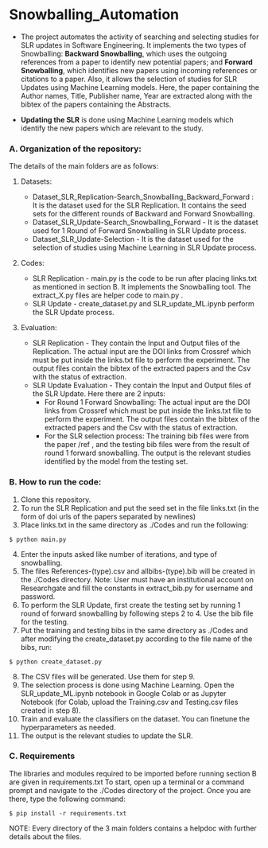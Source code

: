 # Snowballing_Automation

- The project automates the activity of searching and selecting studies for SLR updates in Software Engineering. It implements the two types of Snowballing: **Backward Snowballing**, which uses the outgoing references from a paper to identify new potential papers; and **Forward Snowballing**, which identifies new papers using incoming references or citations to a paper. Also, it allows the selection of studies for SLR Updates using Machine Learning models. Here, the paper containing the Author names, Title, Publisher name, Year are extracted along with the bibtex of the papers containing the Abstracts. 

- **Updating the SLR** is done using Machine Learning models which identify the new papers which are relevant to the study. 


### A. Organization of the repository:
The details of the main folders are as follows:
1. Datasets:
   - Dataset_SLR_Replication-Search_Snowballing_Backward_Forward : It is the dataset used for the SLR Replication. It contains the seed sets for the different rounds of Backward and Forward Snowballing.
   - Dataset_SLR_Update-Search_Snowballing_Forward - It is the dataset used for 1 Round of Forward Snowballing in SLR Update process. 
   - Dataset_SLR_Update-Selection -  It is the dataset used for the selection of studies using Machine Learning in SLR Update process.
   
2. Codes: 
   - SLR Replication - main.py is the code to be run after placing links.txt as mentioned in section B. It implements the Snowballing tool. The extract_X.py files are helper code to main.py . 
   - SLR Update - create_dataset.py and SLR_update_ML.ipynb perform the SLR Update process.

3. Evaluation:
   - SLR Replication - They contain the Input and Output files of the Replication. The actual input are the DOI links from Crossref which must be put inside the links.txt file to perform the experiment. The output files contain the bibtex of the extracted papers and the Csv with the status of extraction.
   - SLR Update Evaluation - They contain the Input and Output files of the SLR Update. Here there are 2 inputs:
        - For Round 1 Forward Snowballing: The actual input are the DOI links from Crossref which must be put inside the links.txt file to perform the experiment. The output files contain the bibtex of the extracted papers and the Csv with the status of extraction.
        - For the SLR selection process: The training bib files were from the paper /ref , and the testing bib files were from the result of round 1 forward snowballing. The output is the relevant studies identified by the model from the testing set.


### B. How to run the code:
1. Clone this repository.
2. To run the SLR Replication and put the seed set in the file links.txt (in the form of doi urls of the papers separated by newlines)
3. Place links.txt in the same directory as ./Codes and run the following:
  ```
  $ python main.py
  ```
4. Enter the inputs asked like number of iterations, and type of snowballing.
5. The files References-(type).csv and allbibs-(type).bib will be created in the ./Codes directory.
Note: User must have an institutional account on Researchgate and fill the constants in extract_bib.py for username and password.
6. To perform the SLR Update, first create the testing set by running 1 round of forward snowballing by following steps 2 to 4. Use the bib file for the testing. 
7. Put the training and testing bibs in the same directory as ./Codes and after modifying the create_dataset.py according to the file name of the bibs, run:
  ```
  $ python create_dataset.py
  ```
8. The CSV files will be generated. Use them for step 9.
9. The selection process is done using Machine Learning. Open the SLR_update_ML.ipynb notebook in Google Colab or as Jupyter Notebook (for Colab, upload the Training.csv and Testing.csv files created in step 8).
10. Train and evaluate the classifiers on the dataset. You can finetune the hyperparameters as needed.
11. The output is the relevant studies to update the SLR.


### C. Requirements
The libraries and modules required to be imported before running section B are given in requirements.txt
To start, open up a terminal or a command prompt and navigate to the ./Codes directory of the project. Once you are there, type the following command:
  ```
  $ pip install -r requirements.txt
  ``` 
  
 
NOTE: Every directory of the 3 main folders contains a helpdoc with further details about the files.
